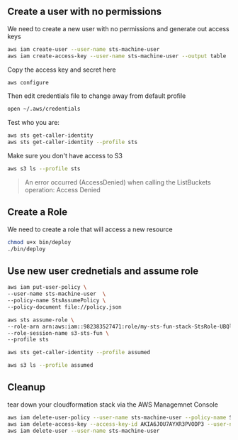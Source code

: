 ## Create a user with no permissions

We need to create a new user with no permissions and generate out access keys

```sh
aws iam create-user --user-name sts-machine-user
aws iam create-access-key --user-name sts-machine-user --output table
```

Copy the access key and secret here
```sh
aws configure
```

Then edit credentials file to change away from default profile

```sh
open ~/.aws/credentials 
```

Test who you are:

```sh
aws sts get-caller-identity
aws sts get-caller-identity --profile sts
```

Make sure you don't have access to S3

```sh
aws s3 ls --profile sts
```
> An error occurred (AccessDenied) when calling the ListBuckets operation: Access Denied

## Create a Role

We need to create a role that will access a new resource

```sh
chmod u+x bin/deploy
./bin/deploy
```

## Use new user crednetials and assume role

```sh
aws iam put-user-policy \
--user-name sts-machine-user  \
--policy-name StsAssumePolicy \
--policy-document file://policy.json
```

```sh
aws sts assume-role \
--role-arn arn:aws:iam::982383527471:role/my-sts-fun-stack-StsRole-UBQlCIzagA7n \
--role-session-name s3-sts-fun \
--profile sts
```

```sh
aws sts get-caller-identity --profile assumed
```

```sh
aws s3 ls --profile assumed
```

## Cleanup

tear down your cloudformation stack via the AWS Managemnet Console

```sh
aws iam delete-user-policy --user-name sts-machine-user --policy-name StsAssumePolicy
aws iam delete-access-key --access-key-id AKIA6JOU7AYXR3PVODP3 --user-name sts-machine-user
aws iam delete-user --user-name sts-machine-user
```